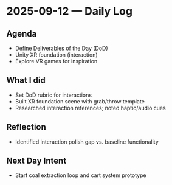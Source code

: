 # 2025-09-12 — Daily Log

## Agenda
- Define Deliverables of the Day (DoD)
- Unity XR foundation (interaction)
- Explore VR games for inspiration

## What I did
- Set DoD rubric for interactions
- Built XR foundation scene with grab/throw template
- Researched interaction references; noted haptic/audio cues

## Reflection
- Identified interaction polish gap vs. baseline functionality

## Next Day Intent
- Start coal extraction loop and cart system prototype


